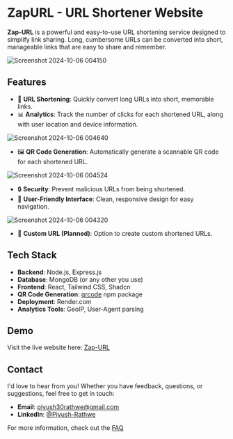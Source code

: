 # ZapURL - URL Shortener Website

**Zap-URL** is a powerful and easy-to-use URL shortening service designed to simplify link sharing. Long, cumbersome URLs can be converted into short, manageable links that are easy to share and remember. 

![Screenshot 2024-10-06 004150](https://github.com/user-attachments/assets/1d2d919f-4d8c-4fdb-bb2b-975597bcb22f)



## Features

- 🔗 **URL Shortening**: Quickly convert long URLs into short, memorable links.
- 📊 **Analytics**: Track the number of clicks for each shortened URL, along with user location and device information.

![Screenshot 2024-10-06 004640](https://github.com/user-attachments/assets/a981d62d-bc76-48e3-be12-6c4832174ecd)

- 🖼️ **QR Code Generation**: Automatically generate a scannable QR code for each shortened URL.

![Screenshot 2024-10-06 004524](https://github.com/user-attachments/assets/2f62b8bb-d54f-47c8-9f0f-1074680d4c1f)

- 🔒 **Security**: Prevent malicious URLs from being shortened.
- 🎨 **User-Friendly Interface**: Clean, responsive design for easy navigation.

![Screenshot 2024-10-06 004320](https://github.com/user-attachments/assets/73f60c42-566a-4832-a01d-2ed191dc83f6)


- 📧 **Custom URL (Planned)**: Option to create custom shortened URLs.



## Tech Stack


- **Backend**: Node.js, Express.js
- **Database**: MongoDB (or any other you use)
- **Frontend**: React, Tailwind CSS, Shadcn
- **QR Code Generation**: [qrcode](https://www.npmjs.com/package/qrcode) npm package
- **Deployment**: Render.com
- **Analytics Tools**: GeoIP, User-Agent parsing


## Demo

Visit the live website here: [Zap-URL](https://zap-url.onrender.com)


    
## Contact

I'd love to hear from you! Whether you have feedback, questions, or suggestions, feel free to get in touch:

- **Email**: [piyush30rathwe@gmail.com](piyush30rathwe@gmail.com)
- **LinkedIn**: [@Piyush-Rathwe](https://www.linkedin.com/in/piyush-rathwe-11628b216/)

For more information, check out the [FAQ](https://zap-url.onrender.com/)
